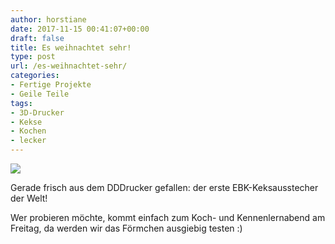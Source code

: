 ```yaml
---
author: horstiane
date: 2017-11-15 00:41:07+00:00
draft: false
title: Es weihnachtet sehr!
type: post
url: /es-weihnachtet-sehr/
categories:
- Fertige Projekte
- Geile Teile
tags:
- 3D-Drucker
- Kekse
- Kochen
- lecker
---
```


![](https://eigenbaukombinat.de/wp-content/uploads/2017/11/IMG_20171115_001349-300x225.jpg)


Gerade frisch aus dem DDDrucker gefallen: der erste EBK-Keksausstecher der Welt!

Wer probieren möchte, kommt einfach zum Koch- und Kennenlernabend am Freitag, da werden wir das Förmchen ausgiebig testen :)
